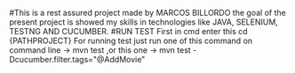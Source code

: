 #This is a rest assured project made by MARCOS BILLORDO
the goal of the present project is showed my skills in technologies
like JAVA, SELENIUM, TESTNG AND CUCUMBER.
#RUN TEST
First in cmd enter this cd {PATHPROJECT}
For running test just run one of this command on command line ->
mvn test ,or this one -> mvn test -Dcucumber.filter.tags="@AddMovie"
